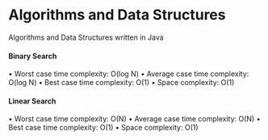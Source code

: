 # Algorithms and Data Structures
Algorithms and Data Structures written in Java

#### Binary Search
• Worst case time complexity: O(log N)
• Average case time complexity: O(log N)
• Best case time complexity: O(1)
• Space complexity: O(1)

#### Linear Search
• Worst case time complexity: O(N)
• Average case time complexity: O(N)
• Best case time complexity: O(1)
• Space complexity: O(1)